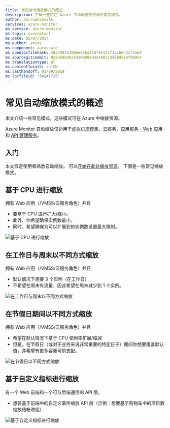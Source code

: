 ```yaml
---
title: 常见自动缩放模式的概述
description: 了解一些可在 Azure 中自动缩放资源的常见模式。
author: anirudhcavale
services: azure-monitor
ms.service: azure-monitor
ms.topic: conceptual
ms.date: 05/07/2017
ms.author: ancav
ms.component: autoscale
ms.openlocfilehash: 3da709153986ee56a42d74e17c712cb6c3c75ab0
ms.sourcegitcommit: 023ab8b40254109d9edae1602c3488d13ef90954
ms.translationtype: HT
ms.contentlocale: zh-CN
ms.lasthandoff: 01/09/2019
ms.locfileid: "54141715"
---
```

# <a name="overview-of-common-autoscale-patterns"></a>常见自动缩放模式的概述
本文介绍一些常见模式，这些模式可在 Azure 中缩放资源。

Azure Monitor 自动缩放仅适用于[虚拟机规模集](https://azure.microsoft.com/services/virtual-machine-scale-sets/)、[云服务](https://azure.microsoft.com/services/cloud-services/)、[应用服务 - Web 应用](https://azure.microsoft.com/services/app-service/web/)和 [API 管理服务](https://docs.microsoft.com/azure/api-management/api-management-key-concepts)。

## <a name="lets-get-started"></a>入门

本文假定使用者熟悉自动缩放。 可以[开始在此处缩放资源][1]。 下面是一些常见缩放模式。

## <a name="scale-based-on-cpu"></a>基于 CPU 进行缩放

拥有 Web 应用（/VMSS/云服务角色）并且

- 要基于 CPU 进行扩大/缩小。
- 此外，你希望确保实例数最小。
- 同时，希望确保为可以扩展到的实例数设置最大限制。

![基于 CPU 进行缩放][2]

## <a name="scale-differently-on-weekdays-vs-weekends"></a>在工作日与周末以不同方式缩放

拥有 Web 应用（/VMSS/云服务角色）并且

- 默认情况下想要 3 个实例（在工作日）
- 不希望在周末有流量，因此希望在周末减少到 1 个实例。

![在工作日与周末以不同方式缩放][3]

## <a name="scale-differently-during-holidays"></a>在节假日期间以不同方式缩放

拥有 Web 应用（/VMSS/云服务角色）并且

- 希望在默认情况下基于 CPU 使用率扩展/缩减
- 但是，在节假日（或对于业务来说非常重要的特定日子）期间你想要覆盖默认值，并希望有更多容量可供支配。

![在节假日以不同方式缩放][4]

## <a name="scale-based-on-custom-metric"></a>基于自定义指标进行缩放

有一个 Web 前端和一个可与后端通信的 API 层。

- 想要基于前端中的自定义事件缩放 API 层（示例：想要基于购物车中的项目数缩放结帐进程）

![基于自定义指标进行缩放][5]

<!--Reference-->
[1]: ./autoscale-get-started.md
[2]: ./media/autoscale-common-scale-patterns/scale-based-on-cpu.png
[3]: ./media/autoscale-common-scale-patterns/weekday-weekend-scale.png
[4]: ./media/autoscale-common-scale-patterns/holidays-scale.png
[5]: ./media/autoscale-common-scale-patterns/custom-metric-scale.png
